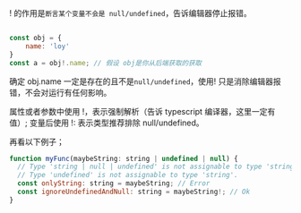 ! 的作用是`断言某个变量不会是 null/undefined`，告诉编辑器停止报错。

```js

const obj = {
    name: 'loy'
}
const a = obj!.name; // 假设 obj是你从后端获取的获取

```

确定 obj.name 一定是存在的且不是`null/undefined`，使用! 只是消除编辑器报错，不会对运行有任何影响。

属性或者参数中使用 !，表示强制解析（告诉 typescript 编译器，这里一定有值）; 变量后使用 !: 表示类型推荐排除 null/undefined。

再看以下例子；
```js
function myFunc(maybeString: string | undefined | null) {
  // Type 'string | null | undefined' is not assignable to type 'string'.
  // Type 'undefined' is not assignable to type 'string'. 
  const onlyString: string = maybeString; // Error
  const ignoreUndefinedAndNull: string = maybeString!; // Ok
}
```